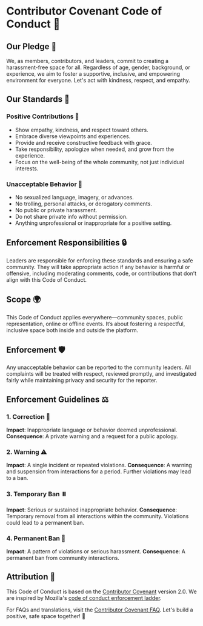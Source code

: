 # Contributor Covenant Code of Conduct 🌟

## Our Pledge 🤝

We, as members, contributors, and leaders, commit to creating a harassment-free space for all. Regardless of age, gender, background, or experience, we aim to foster a supportive, inclusive, and empowering environment for everyone. Let's act with kindness, respect, and empathy.

## Our Standards 🏅

### Positive Contributions 🌱

- Show empathy, kindness, and respect toward others.
- Embrace diverse viewpoints and experiences.
- Provide and receive constructive feedback with grace.
- Take responsibility, apologize when needed, and grow from the experience.
- Focus on the well-being of the whole community, not just individual interests.

### Unacceptable Behavior 🚫

- No sexualized language, imagery, or advances.
- No trolling, personal attacks, or derogatory comments.
- No public or private harassment.
- Do not share private info without permission.
- Anything unprofessional or inappropriate for a positive setting.

## Enforcement Responsibilities 🔒

Leaders are responsible for enforcing these standards and ensuring a safe community. They will take appropriate action if any behavior is harmful or offensive, including moderating comments, code, or contributions that don’t align with this Code of Conduct.

## Scope 🌍

This Code of Conduct applies everywhere—community spaces, public representation, online or offline events. It’s about fostering a respectful, inclusive space both inside and outside the platform.

## Enforcement 🛡️

Any unacceptable behavior can be reported to the community leaders. All complaints will be treated with respect, reviewed promptly, and investigated fairly while maintaining privacy and security for the reporter.

## Enforcement Guidelines ⚖️

### 1. **Correction** 📝

**Impact**: Inappropriate language or behavior deemed unprofessional.
**Consequence**: A private warning and a request for a public apology.

### 2. **Warning** ⚠️

**Impact**: A single incident or repeated violations.
**Consequence**: A warning and suspension from interactions for a period. Further violations may lead to a ban.

### 3. **Temporary Ban** ⏸️

**Impact**: Serious or sustained inappropriate behavior.
**Consequence**: Temporary removal from all interactions within the community. Violations could lead to a permanent ban.

### 4. **Permanent Ban** 🚷

**Impact**: A pattern of violations or serious harassment.
**Consequence**: A permanent ban from community interactions.

## Attribution 💬

This Code of Conduct is based on the [Contributor Covenant](https://www.contributor-covenant.org) version 2.0. We are inspired by Mozilla's [code of conduct enforcement ladder](https://github.com/mozilla/diversity).

For FAQs and translations, visit the [Contributor Covenant FAQ](https://www.contributor-covenant.org/faq). Let's build a positive, safe space together! 🙌
